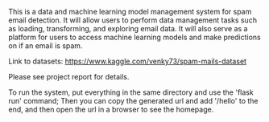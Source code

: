 This is a data and machine learning model management system for spam email detection. It will allow users to perform data management tasks such as loading, transforming, and exploring email data. It will also serve as a platform for users to access machine learning models and make predictions on if an email is spam.


Link to datasets: https://www.kaggle.com/venky73/spam-mails-dataset

Please see project report for details.

To run the system, put everything in the same directory and use the 'flask run' command; Then you can copy the generated url and add '/hello' to the end, and then open the url in a browser to see the homepage. 

